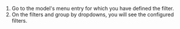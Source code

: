1.  Go to the model's menu entry for which you have defined the filter.
2.  On the filters and group by dropdowns, you will see the configured
    filters.
